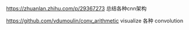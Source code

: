 https://zhuanlan.zhihu.com/p/29367273
总结各种cnn架构

https://github.com/vdumoulin/conv_arithmetic
visualize 各种 convolution
